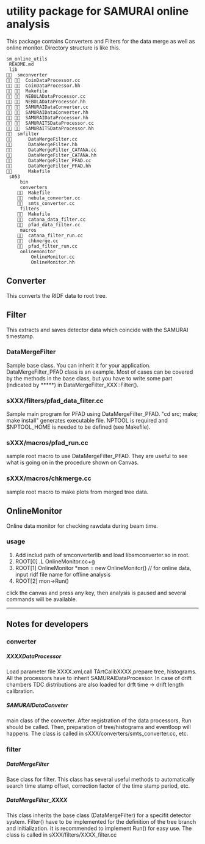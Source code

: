 # utility package for SAMURAI online analysis
This package contains Converters and Filters for the data merge as
well as online monitor. Directory structure is like this. 
```
sm_online_utils
 README.md
 lib
  smconverter
   CoinDataProcessor.cc
   CoinDataProcessor.hh
   Makefile
   NEBULADataProcessor.cc
   NEBULADataProcessor.hh
   SAMURAIDataConverter.cc
   SAMURAIDataConverter.hh
   SAMURAIDataProcessor.hh
   SAMURAITSDataProcessor.cc
   SAMURAITSDataProcessor.hh
  smfilter
      DataMergeFilter.cc
      DataMergeFilter.hh
      DataMergeFilter_CATANA.cc
      DataMergeFilter_CATANA.hh
      DataMergeFilter_PFAD.cc
      DataMergeFilter_PFAD.hh
      Makefile
 s053
     bin
     converters
      Makefile
      nebula_converter.cc
      smts_converter.cc
     filters
      Makefile
      catana_data_filter.cc
      pfad_data_filter.cc
     macros
      catana_filter_run.cc
      chkmerge.cc
      pfad_filter_run.cc
     onlinemonitor
         OnlineMonitor.cc
         OnlineMonitor.hh

```

## Converter
This converts the RIDF data to root tree.

## Filter
This extracts and saves detector data which coincide with the SAMURAI
timestamp.

### DataMergeFilter
Sample base class. You can inherit it for your application.
DataMergeFilter_PFAD class is an example. Most of cases can be covered
by the methods in the base class, but you have to write some part
(indicated by *****) in DataMergeFilter_XXX::Filter().

### sXXX/filters/pfad_data_filter.cc
Sample main program for PFAD using DataMergeFilter_PFAD. "cd src;
make; make install" generates executable file. NPTOOL is required and
$NPTOOL_HOME is needed to be defined (see Makefile).

### sXXX/macros/pfad_run.cc
sample root macro to use DataMergeFilter_PFAD. They are useful to see what
is going on in the procedure shown on Canvas. 

### sXXX/macros/chkmerge.cc
sample root macro to make plots from merged tree data.


## OnlineMonitor
Online data monitor for checking rawdata during beam time.

### usage
1. Add includ path of smconverterlib and load libsmconverter.so in root.
2. ROOT[0] .L OnlineMonitor.cc+g
3. ROOT[1] OnlineMonitor *mon = new OnlineMonitor() 
   // for online data, input ridf file name for offline analysis 
4. ROOT[2] mon->Run()

click the canvas and press any key, then analysis is paused and
several commands will be available.

- - -

## Notes for developers

### converter

##### XXXXDataProcessor
Load parameter file XXXX.xml,call TArtCalibXXXX,prepare tree,
histograms. All the processors have to inherit
SAMURAIDataProcessor. In case of drift chambers TDC distributions are
also loaded for drft time -> drift length calibration.

##### SAMURAIDataConveter
main class of the converter. After registration of the data
processors, Run should be called. Then, preparation of tree/histograms
and eventloop will happens. The class is called in
sXXX/converters/smts_converter.cc, etc.

### filter

##### DataMergeFilter
Base class for filter. This class has several useful methods to
automatically search time stamp offset, correction factor of the time
stamp period, etc. 

##### DataMergeFilter_XXXX
This class inherits the base class (DataMergeFilter) for a specifit
detector system. Filter() have to be implemented for the definition of
the tree branch and initialization. It is recommended to implement
Run() for easy use. The class is called in sXXX/filters/XXXX_filter.cc 
